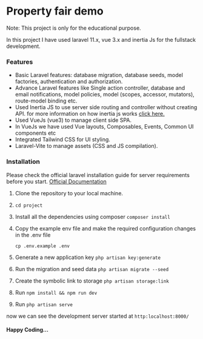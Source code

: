 # Property fair demo

Note: This project is only for the educational purpose.

In this project I have used laravel 11.x, vue 3.x and inertia Js for the fullstack development.

### Features

- Basic Laravel features: database migration, database seeds, model factories, authentication and authorization.
- Advance Laravel features like Single action controller, database and email notifications, model policies, model (scopes, accessor, mutators), route-model binding etc.
- Used Inertia JS to use server side routing and controller without creating API. for more information on how inertia js works [click here.](https://inertiajs.com/ "click here.")
- Used VueJs (vue3) to manage client side SPA.
- In VueJs we have used Vue layouts, Composables, Events, Common UI components etc
- Integrated Tailwind CSS for UI styling.
- Laravel-Vite to manage assets (CSS and JS compilation).

### Installation

Please check the official laravel installation guide for server requirements before you start. [Official Documentation](https://laravel.com/docs/10.x/deployment#server-requirements)

1. Clone the repository to your local machine.
2. `cd project`
3. Install all the dependencies using composer `composer install`
4. Copy the example env file and make the required configuration changes in the .env file
    
    `cp .env.example .env`

5. Generate a new application key `php artisan key:generate`

6. Run the migration and seed data `php artisan migrate --seed`

7. Create the symbolic link to storage `php artisan storage:link`

8. Run `npm install && npm run dev`

9. Run `php artisan serve`

now we can see the development server started at `http:localhost:8000/`

#### Happy Coding...
